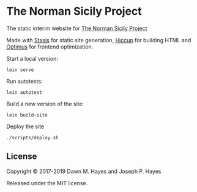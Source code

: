 # The Norman Sicily Project

The static interim website for
[The Norman Sicily Project](http://www.normansicily.org)

Made with [Stasis](https://github.com/magnars/stasis) for static site
generation, [Hiccup](https://github.com/weavejester/hiccup) for building HTML
and [Optimus](https://github.com/magnars/optimus) for frontend optimization.

Start a local version:

    lein serve

Run autotests:

    lein autotest

Build a new version of the site:

    lein build-site

Deploy the site
   
    ./scripts/deploy.sh

## License

Copyright © 2017-2019 Dawn M. Hayes and Joseph P. Hayes

Released under the MIT license.
